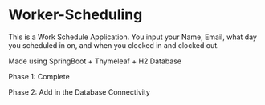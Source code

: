 # Worker-Scheduling

This is a Work Schedule Application. You input your Name, Email, what day you scheduled in on, and when you clocked in and clocked out.

Made using SpringBoot + Thymeleaf + H2 Database

Phase 1: Complete

Phase 2: Add in the Database Connectivity
